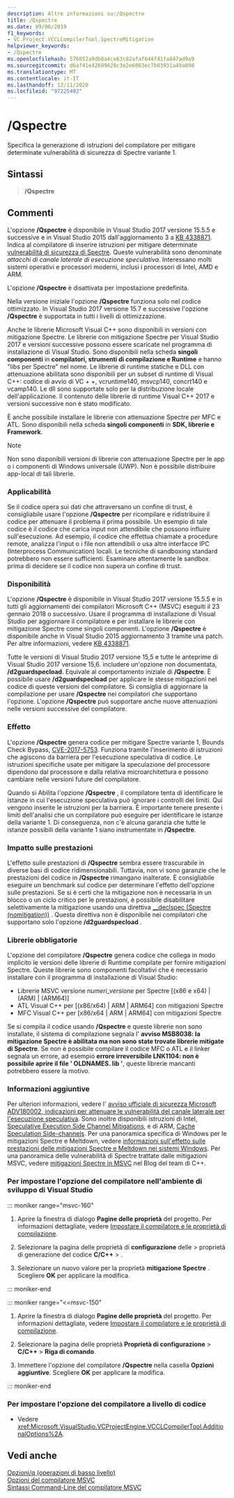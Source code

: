 ```yaml
---
description: Altre informazioni su:/Qspectre
title: /Qspectre
ms.date: 09/06/2019
f1_keywords:
- VC.Project.VCCLCompilerTool.SpectreMitigation
helpviewer_keywords:
- /Qspectre
ms.openlocfilehash: 576052a9db8a4ce63c82afaf644f41fa847ad9a9
ms.sourcegitcommit: d6af41e42699628c3e2e6063ec7b03931a49a098
ms.translationtype: MT
ms.contentlocale: it-IT
ms.lasthandoff: 12/11/2020
ms.locfileid: "97225492"
---
```

# <a name="qspectre"></a>/Qspectre

Specifica la generazione di istruzioni del compilatore per mitigare determinate vulnerabilità di sicurezza di Spectre variante 1.

## <a name="syntax"></a>Sintassi

> **/Qspectre**

## <a name="remarks"></a>Commenti

L'opzione **/Qspectre** è disponibile in Visual Studio 2017 versione 15.5.5 e successive e in Visual Studio 2015 dall'aggiornamento 3 a [KB 4338871](https://support.microsoft.com/help/4338871/visual-studio-2015-update-3-spectre-variant-1-toolset-qspectre). Indica al compilatore di inserire istruzioni per mitigare determinate [vulnerabilità di sicurezza di Spectre](https://spectreattack.com/spectre.pdf). Queste vulnerabilità sono denominate *attacchi di canale laterale di esecuzione speculativa*. Interessano molti sistemi operativi e processori moderni, inclusi i processori di Intel, AMD e ARM.

L'opzione **/Qspectre** è disattivata per impostazione predefinita.

Nella versione iniziale l'opzione **/Qspectre** funziona solo nel codice ottimizzato. In Visual Studio 2017 versione 15.7 e successive l'opzione **/Qspectre** è supportata in tutti i livelli di ottimizzazione.

Anche le librerie Microsoft Visual C++ sono disponibili in versioni con mitigazione Spectre. Le librerie con mitigazione Spectre per Visual Studio 2017 e versioni successive possono essere scaricate nel programma di installazione di Visual Studio. Sono disponibili nella scheda **singoli componenti** in **compilatori, strumenti di compilazione e Runtime** e hanno "libs per Spectre" nel nome. Le librerie di runtime statiche e DLL con attenuazione abilitata sono disponibili per un subset di runtime di Visual C++: codice di avvio di VC + +, vcruntime140, msvcp140, concrt140 e vcamp140. Le dll sono supportate solo per la distribuzione locale dell'applicazione. Il contenuto delle librerie di runtime Visual C++ 2017 e versioni successive non è stato modificato.

È anche possibile installare le librerie con attenuazione Spectre per MFC e ATL. Sono disponibili nella scheda **singoli componenti** in **SDK, librerie e Framework**.

> [!NOTE]
> Non sono disponibili versioni di librerie con attenuazione Spectre per le app o i componenti di Windows universale (UWP). Non è possibile distribuire app-local di tali librerie.

### <a name="applicability"></a>Applicabilità

Se il codice opera sui dati che attraversano un confine di trust, è consigliabile usare l'opzione **/Qspectre** per ricompilare e ridistribuire il codice per attenuare il problema il prima possibile. Un esempio di tale codice è il codice che carica input non attendibile che possono influire sull'esecuzione. Ad esempio, il codice che effettua chiamate a procedure remote, analizza l'input o i file non attendibili o usa altre interfacce IPC (Interprocess Communication) locali. Le tecniche di sandboxing standard potrebbero non essere sufficienti. Esaminare attentamente le sandbox prima di decidere se il codice non supera un confine di trust.

### <a name="availability"></a>Disponibilità

L'opzione **/Qspectre** è disponibile in Visual Studio 2017 versione 15.5.5 e in tutti gli aggiornamenti dei compilatori Microsoft C++ (MSVC) eseguiti il 23 gennaio 2018 o successivo. Usare il programma di installazione di Visual Studio per aggiornare il compilatore e per installare le librerie con mitigazione Spectre come singoli componenti. L'opzione **/Qspectre** è disponibile anche in Visual Studio 2015 aggiornamento 3 tramite una patch. Per altre informazioni, vedere [KB 4338871](https://support.microsoft.com/help/4338871).

Tutte le versioni di Visual Studio 2017 versione 15,5 e tutte le anteprime di Visual Studio 2017 versione 15,6. includere un'opzione non documentata, **/d2guardspecload**. Equivale al comportamento iniziale di **/Qspectre**. È possibile usare **/d2guardspecload** per applicare le stesse mitigazioni nel codice di queste versioni del compilatore. Si consiglia di aggiornare la compilazione per usare **/Qspectre** nei compilatori che supportano l'opzione. L'opzione **/Qspectre** può supportare anche nuove attenuazioni nelle versioni successive del compilatore.

### <a name="effect"></a>Effetto

L'opzione **/Qspectre** genera codice per mitigare Spectre variante 1, Bounds Check Bypass, [CVE-2017-5753](https://nvd.nist.gov/vuln/detail/CVE-2017-5753). Funziona tramite l'inserimento di istruzioni che agiscono da barriera per l'esecuzione speculativa di codice. Le istruzioni specifiche usate per mitigare la speculazione del processore dipendono dal processore e dalla relativa microarchitettura e possono cambiare nelle versioni future del compilatore.

Quando si Abilita l'opzione **/Qspectre** , il compilatore tenta di identificare le istanze in cui l'esecuzione speculativa può ignorare i controlli dei limiti. Qui vengono inserite le istruzioni per la barriera. È importante tenere presente i limiti dell'analisi che un compilatore può eseguire per identificare le istanze della variante 1. Di conseguenza, non c'è alcuna garanzia che tutte le istanze possibili della variante 1 siano instrumentate in **/Qspectre**.

### <a name="performance-impact"></a>Impatto sulle prestazioni

L'effetto sulle prestazioni di **/Qspectre** sembra essere trascurabile in diverse basi di codice ridimensionabili. Tuttavia, non vi sono garanzie che le prestazioni del codice in **/Qspectre** rimangano inalterate. È consigliabile eseguire un benchmark sul codice per determinare l'effetto dell'opzione sulle prestazioni. Se si è certi che la mitigazione non è necessaria in un blocco o un ciclo critico per le prestazioni, è possibile disabilitare selettivamente la mitigazione usando una direttiva [__declspec (Spectre (nomitigation))](../../cpp/spectre.md) . Questa direttiva non è disponibile nei compilatori che supportano solo l'opzione **/d2guardspecload** .

### <a name="required-libraries"></a>Librerie obbligatorie

L'opzione del compilatore **/Qspectre** genera codice che collega in modo implicito le versioni delle librerie di Runtime compilate per fornire mitigazioni Spectre. Queste librerie sono componenti facoltativi che è necessario installare con il programma di installazione di Visual Studio:

- Librerie MSVC versione *numeri_versione* per Spectre \[(x86 e x64) | (ARM) | (ARM64)]
- ATL Visual C++ per \[(x86/x64) | ARM | ARM64] con mitigazioni Spectre
- MFC Visual C++ per \[x86/x64 | ARM | ARM64] con mitigazioni Spectre

Se si compila il codice usando **/Qspectre** e queste librerie non sono installate, il sistema di compilazione segnala l' **avviso MSB8038: la mitigazione Spectre è abilitata ma non sono state trovate librerie mitigate di Spectre**. Se non è possibile compilare il codice MFC o ATL e il linker segnala un errore, ad esempio **errore irreversibile LNK1104: non è possibile aprire il file ' OLDNAMES. lib '**, queste librerie mancanti potrebbero essere la motivo.

### <a name="additional-information"></a>Informazioni aggiuntive

Per ulteriori informazioni, vedere l' [avviso ufficiale di sicurezza Microsoft ADV180002, indicazioni per attenuare le vulnerabilità del canale laterale per l'esecuzione speculativa](https://portal.msrc.microsoft.com/en-US/security-guidance/advisory/ADV180002). Sono inoltre disponibili istruzioni di Intel, [Speculative Execution Side Channel Mitigations](https://software.intel.com/sites/default/files/managed/c5/63/336996-Speculative-Execution-Side-Channel-Mitigations.pdf), e di ARM, [Cache Speculation Side-channels](https://developer.arm.com/-/media/Files/pdf/Cache_Speculation_Side-channels.pdf). Per una panoramica specifica di Windows per le mitigazioni Spectre e Meltdown, vedere [informazioni sull'effetto sulle prestazioni delle mitigazioni Spectre e Meltdown nei sistemi Windows](https://www.microsoft.com/security/blog/2018/01/09/understanding-the-performance-impact-of-spectre-and-meltdown-mitigations-on-windows-systems/). Per una panoramica delle vulnerabilità di Spectre trattate dalle mitigazioni MSVC, vedere [mitigazioni Spectre in MSVC](https://devblogs.microsoft.com/cppblog/spectre-mitigations-in-msvc./) nel Blog del team di C++.

### <a name="to-set-this-compiler-option-in-the-visual-studio-development-environment"></a>Per impostare l'opzione del compilatore nell'ambiente di sviluppo di Visual Studio

::: moniker range="msvc-160"

1. Aprire la finestra di dialogo **Pagine delle proprietà** del progetto. Per informazioni dettagliate, vedere [Impostare il compilatore e le proprietà di compilazione](../working-with-project-properties.md).

1. Selezionare la pagina delle proprietà di **configurazione** delle > proprietà di generazione del codice **C/C++** >  .

1. Selezionare un nuovo valore per la proprietà **mitigazione Spectre** . Scegliere **OK** per applicare la modifica.

::: moniker-end

::: moniker range="<=msvc-150"

1. Aprire la finestra di dialogo **Pagine delle proprietà** del progetto. Per informazioni dettagliate, vedere [Impostare il compilatore e le proprietà di compilazione](../working-with-project-properties.md).

1. Selezionare la pagina delle proprietà **Proprietà di configurazione** > **C/C++** > **Riga di comando**.

1. Immettere l'opzione del compilatore **/Qspectre** nella casella **Opzioni aggiuntive**. Scegliere **OK** per applicare la modifica.

::: moniker-end

### <a name="to-set-this-compiler-option-programmatically"></a>Per impostare l'opzione del compilatore a livello di codice

- Vedere <xref:Microsoft.VisualStudio.VCProjectEngine.VCCLCompilerTool.AdditionalOptions%2A>.

## <a name="see-also"></a>Vedi anche

[Opzioni/q (operazioni di basso livello)](q-options-low-level-operations.md)<br/>
[Opzioni del compilatore MSVC](compiler-options.md)<br/>
[Sintassi Command-Line del compilatore MSVC](compiler-command-line-syntax.md)
